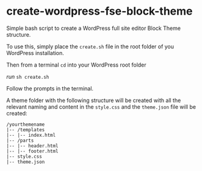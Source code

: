 # create-wordpress-fse-block-theme
Simple bash script to create a WordPress full site editor Block Theme structure.

To use this, simply place the `create.sh` file in the root folder of you WordPress installation.

Then from a terminal `cd` into your WordPress root folder

*run*
`sh create.sh`

Follow the prompts in the terminal.

A theme folder with the following structure will be created with all the relevant naming and content in the `style.css` and the `theme.json` file will be created:

```
/yourthemename
|-- /templates
|-- |-- index.html
|-- /parts
|-- |-- header.html
|-- |-- footer.html
|-- style.css
|-- theme.json
```
